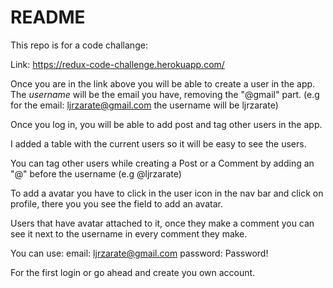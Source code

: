 # README

This repo is for a code challange:

Link: https://redux-code-challenge.herokuapp.com/

Once you are in the link above you will be able to create a user in the app.
The *username* will be the email you have, removing the "@gmail" part.
(e.g for the email: ljrzarate@gmail.com the username will be ljrzarate)

Once you log in, you will be able to add post and tag other users in the app.

I added a table with the current users so it will be easy to see the users.

You can tag other users while creating a Post or a Comment by adding an "@"
before the username (e.g @ljrzarate)

To add a avatar you have to click in the user icon in the nav bar and click on
profile, there you you see the field to add an avatar.

Users that have avatar attached to it, once they make a comment you can see it
next to the username in every comment they make.

You can use:
email: ljrzarate@gmail.com
password: Password!

For the first login or go ahead and create you own account.
